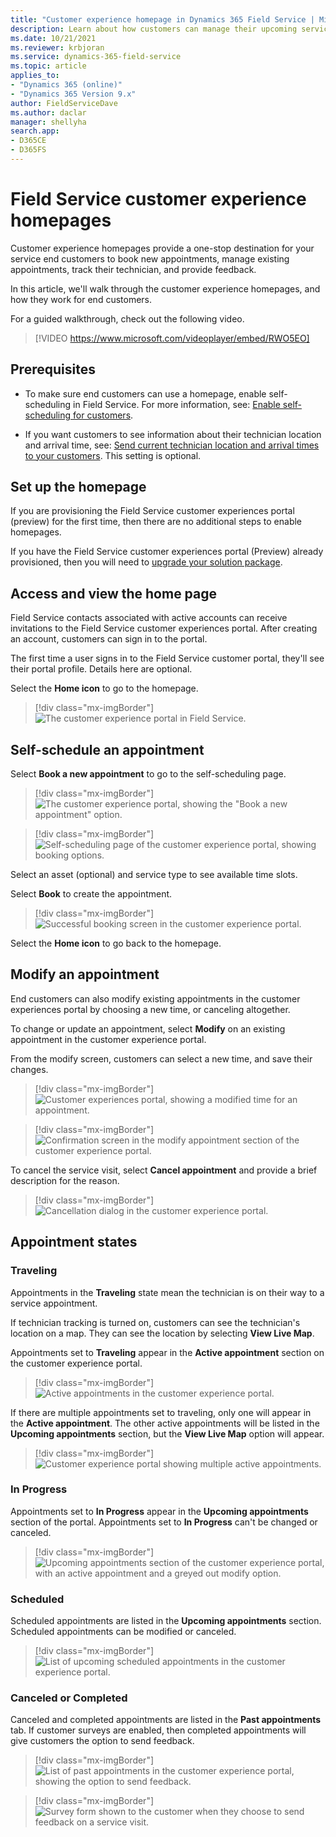 ```yaml
---
title: "Customer experience homepage in Dynamics 365 Field Service | MicrosoftDocs"
description: Learn about how customers can manage their upcoming service visits with customer experience portals in Field Service.
ms.date: 10/21/2021
ms.reviewer: krbjoran
ms.service: dynamics-365-field-service
ms.topic: article
applies_to:
- "Dynamics 365 (online)"
- "Dynamics 365 Version 9.x"
author: FieldServiceDave
ms.author: daclar
manager: shellyha
search.app:
- D365CE
- D365FS
---
```


# Field Service customer experience homepages

Customer experience homepages provide a one-stop destination for your service end customers to book new appointments, manage existing appointments, track their technician, and provide feedback.

In this article, we'll walk through the customer experience homepages, and how they work for end customers.

For a guided walkthrough, check out the following video.

> [!VIDEO https://www.microsoft.com/videoplayer/embed/RWO5EO]


## Prerequisites

- To make sure end customers can use a homepage, enable self-scheduling in Field Service. For more information, see: [Enable self-scheduling for customers](scheduling-self-customers.md).

- If you want customers to see information about their technician location and arrival time, see: [Send current technician location and arrival times to your customers](reminders-arrival-time.md). This setting is optional.

## Set up the homepage

If you are provisioning the Field Service customer experiences portal (preview) for the first time, then there are no additional steps to enable homepages.

If you have the Field Service customer experiences portal (Preview) already provisioned, then you will need to [upgrade your solution package](/powerapps/maker/portals/admin/update-portal-solution).

## Access and view the home page

Field Service contacts associated with active accounts can receive invitations to the Field Service customer experiences portal. After creating an account, customers can sign in to the portal.
 
The first time a user signs in to the Field Service customer portal, they'll see their portal profile. Details here are optional.
 
Select the **Home icon** to go to the homepage.
 
> [!div class="mx-imgBorder"]
> ![The customer experience portal in Field Service.](./media/homepage-empty-homepage-with-book-a-new-appo.jpg) 

## Self-schedule an appointment

Select **Book a new appointment** to go to the self-scheduling page.

> [!div class="mx-imgBorder"]
> ![The customer experience portal, showing the "Book a new appointment" option.](./media/homepage-self-scheduling-page.jpg)

> [!div class="mx-imgBorder"]
> ![Self-scheduling page of the customer experience portal, showing booking options.](./media/homepage-self-scheduling-with-selected.jpg)

Select an asset (optional) and service type to see available time slots.

Select **Book** to create the appointment.

> [!div class="mx-imgBorder"]
> ![Successful booking screen in the customer experience portal.](./media/homepage-booking-confirmation-page.jpg)

Select the **Home icon** to go back to the homepage.

## Modify an appointment

End customers can also modify existing appointments in the customer experiences portal by choosing a new time, or canceling altogether.

To change or update an appointment, select **Modify** on an existing appointment in the customer experience portal.

From the modify screen, customers can select a new time, and save their changes.

> [!div class="mx-imgBorder"]
> ![Customer experiences portal, showing a modified time for an appointment.](./media/homepage-reschedule-booking-page-with-new-date-and-time-selected.jpg)

> [!div class="mx-imgBorder"]
> ![Confirmation screen in the modify appointment section of the customer experience portal.](./media/homepage-booking-reschedule-page.jpg)
 
To cancel the service visit, select **Cancel appointment** and provide a brief description for the reason.

> [!div class="mx-imgBorder"]
> ![Cancellation dialog in the customer experience portal.](./media/homepage-cancel-appointment-with-cancellations-reason.jpg) 

## Appointment states

### Traveling

Appointments in the **Traveling** state mean the technician is on their way to a service appointment.

If technician tracking is turned on, customers can see the technician's location on a map. They can see the location by selecting **View Live Map**.

Appointments set to **Traveling** appear in the **Active appointment** section on the customer experience portal.
 
> [!div class="mx-imgBorder"]
> ![Active appointments in the customer experience portal.](./media/homepage-homepage-with-1-booking-in-travelling-state-which-has-link-to-tmt.jpg)

If there are multiple appointments set to traveling, only one will appear in the **Active appointment**. The other active appointments will be listed in the **Upcoming appointments** section, but the **View Live Map** option will appear.

> [!div class="mx-imgBorder"]
> ![Customer experience portal showing multiple active appointments.](./media/homepage-homepage-with-2-bookings-in-travelling-state.jpg)

### In Progress

Appointments set to **In Progress** appear in the **Upcoming appointments** section of the portal. Appointments set to **In Progress** can't be changed or canceled.

> [!div class="mx-imgBorder"]
> ![Upcoming appointments section of the customer experience portal, with an active appointment and a greyed out modify option.](./media/homepage-one-booking-in-travelling-and-1-in-progress.jpg)
 
### Scheduled

Scheduled appointments are listed in the **Upcoming appointments** section. Scheduled appointments can be modified or canceled.

> [!div class="mx-imgBorder"]
> ![List of upcoming scheduled appointments in the customer experience portal.](./media/homepage-homepage-with-upcoming-bookings.jpg)

### Canceled or Completed

Canceled and completed appointments are listed in the **Past appointments** tab. If customer surveys are enabled, then completed appointments will give customers the option to send feedback.

> [!div class="mx-imgBorder"]
> ![List of past appointments in the customer experience portal, showing the option to send feedback.](./media/homepage-past-bookings-with-send-feedback-option-for-completed-bookings.jpg)

> [!div class="mx-imgBorder"]
> ![Survey form shown to the customer when they choose to send feedback on a service visit.](./media/homepage-send-feedback-page.jpg)
